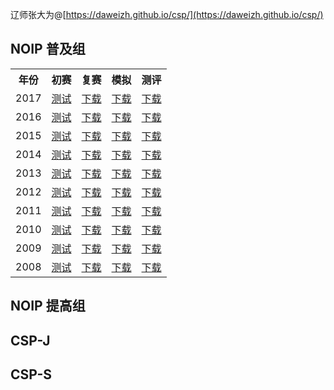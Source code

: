 辽师张大为@[https://daweizh.github.io/csp/](https://daweizh.github.io/csp/)

## NOIP 普及组

<table>
  <tr>
    <th>年份</th><th>初赛</th><th>复赛</th><th>模拟</th><th>测评</th></tr>
  <tr>
    <td>2017</td>
    <td><a href='1.cspj/junior-23-C++2017-pre.html' target='_blank'>测试</a></td>
    <td><a href='' target='_blank'>下载</a></td>
    <td><a href='' target='_blank'>下载</a></td>
    <td><a href='' target='_blank'>下载</a></td>
  </tr>
  <tr>
    <td>2016</td>
    <td><a href='1.cspj/junior-22-C++2016-pre.html' target='_blank'>测试</a></td>
    <td><a href='' target='_blank'>下载</a></td>
    <td><a href='' target='_blank'>下载</a></td>
    <td><a href='' target='_blank'>下载</a></td>
  </tr>
  <tr>
    <td>2015</td>
    <td><a href='1.cspj/junior-21-C++2015-pre.html' target='_blank'>测试</a></td>
    <td><a href='' target='_blank'>下载</a></td>
    <td><a href='' target='_blank'>下载</a></td>
    <td><a href='' target='_blank'>下载</a></td>
  </tr>
  <tr>
    <td>2014</td>
    <td><a href='1.cspj/junior-20-C++2014-pre.html' target='_blank'>测试</a></td>
    <td><a href='' target='_blank'>下载</a></td>
    <td><a href='' target='_blank'>下载</a></td>
    <td><a href='' target='_blank'>下载</a></td>
  </tr>
  <tr>
    <td>2013</td>
    <td><a href='1.cspj/junior-19-C++2013-pre.html' target='_blank'>测试</a></td>
    <td><a href='' target='_blank'>下载</a></td>
    <td><a href='' target='_blank'>下载</a></td>
    <td><a href='' target='_blank'>下载</a></td>
  </tr>
  <tr>
    <td>2012</td>
    <td><a href='1.cspj/junior-18-C++2012-pre.html' target='_blank'>测试</a></td>
    <td><a href='' target='_blank'>下载</a></td>
    <td><a href='' target='_blank'>下载</a></td>
    <td><a href='' target='_blank'>下载</a></td>
  </tr>
  <tr>
    <td>2011</td>
    <td><a href='1.cspj/junior-17-C++2011-pre.html' target='_blank'>测试</a></td>
    <td><a href='' target='_blank'>下载</a></td>
    <td><a href='' target='_blank'>下载</a></td>
    <td><a href='' target='_blank'>下载</a></td>
  </tr>
  <tr>
    <td>2010</td>
    <td><a href='1.cspj/junior-16-C++2010-pre.html' target='_blank'>测试</a></td>
    <td><a href='' target='_blank'>下载</a></td>
    <td><a href='' target='_blank'>下载</a></td>
    <td><a href='' target='_blank'>下载</a></td>
  </tr>
  <tr>
    <td>2009</td>
    <td><a href='1.cspj/junior-15-C++2009-pre.html' target='_blank'>测试</a></td>
    <td><a href='' target='_blank'>下载</a></td>
    <td><a href='' target='_blank'>下载</a></td>
    <td><a href='' target='_blank'>下载</a></td>
  </tr>
  <tr>
    <td>2008</td>
    <td><a href='1.cspj/junior-14-C++2008-pre.html' target='_blank'>测试</a></td>
    <td><a href='' target='_blank'>下载</a></td>
    <td><a href='' target='_blank'>下载</a></td>
    <td><a href='' target='_blank'>下载</a></td>
  </tr>
</table>

## NOIP 提高组


## CSP-J

## CSP-S


<script type="text/javascript" src="http://tajs.qq.com/stats?sId=66482615" charset="UTF-8"></script>
